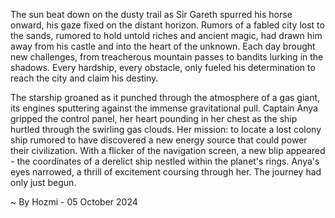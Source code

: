
The sun beat down on the dusty trail as Sir Gareth spurred his horse onward, his gaze fixed on the distant horizon. Rumors of a fabled city lost to the sands, rumored to hold untold riches and ancient magic, had drawn him away from his castle and into the heart of the unknown. Each day brought new challenges, from treacherous mountain passes to bandits lurking in the shadows. Every hardship, every obstacle, only fueled his determination to reach the city and claim his destiny.

The starship groaned as it punched through the atmosphere of a gas giant, its engines sputtering against the immense gravitational pull. Captain Anya gripped the control panel, her heart pounding in her chest as the ship hurtled through the swirling gas clouds. Her mission: to locate a lost colony ship rumored to have discovered a new energy source that could power their civilization. With a flicker of the navigation screen, a new blip appeared - the coordinates of a derelict ship nestled within the planet's rings. Anya's eyes narrowed, a thrill of excitement coursing through her. The journey had only just begun. 

~ By Hozmi - 05 October 2024
